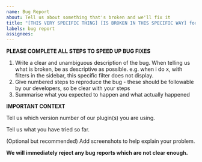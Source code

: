 ```yaml
---
name: Bug Report
about: Tell us about something that's broken and we'll fix it
title: "[THIS VERY SPECIFIC THING] [IS BROKEN IN THIS SPECIFIC WAY] for [PLUGIN NAME]"
labels: bug report
assignees: 
---
```


**PLEASE COMPLETE ALL STEPS TO SPEED UP BUG FIXES**
1. Write a clear and unambiguous description of the bug. When telling us what is broken, be as descriptive as possible. e.g. when i do x, with filters in the sidebar, this specific filter does not display.
2. Give numbered steps to reproduce the bug - these should be followable by our developers, so be clear with your steps
3. Summarise what you expected to happen and what actually happened

**IMPORTANT CONTEXT**

Tell us which version number of our plugin(s) you are using.

Tell us what you have tried so far.

(Optional but recommended) Add screenshots to help explain your problem.

**We will immediately reject any bug reports which are not clear enough.**
